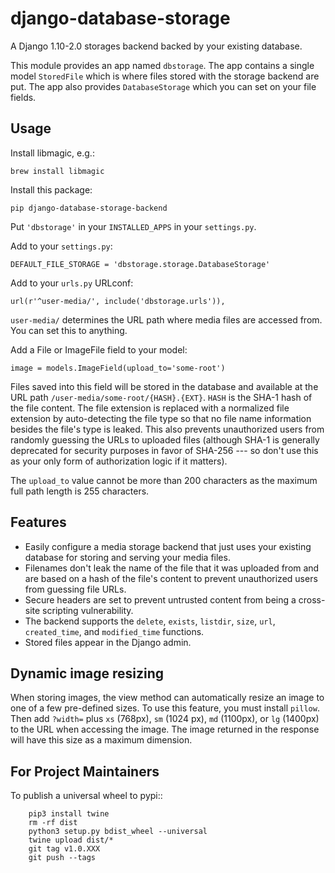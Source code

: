 # django-database-storage

A Django 1.10-2.0 storages backend backed by your existing database.

This module provides an app named `dbstorage`. The app contains a single model `StoredFile` which is where files stored with the storage backend are put. The app also provides `DatabaseStorage` which you can set on your file fields.

## Usage

Install libmagic, e.g.:

	brew install libmagic

Install this package:

	pip django-database-storage-backend

Put `'dbstorage'` in your `INSTALLED_APPS` in your `settings.py`.

Add to your `settings.py`:

	DEFAULT_FILE_STORAGE = 'dbstorage.storage.DatabaseStorage'

Add to your `urls.py` URLconf:

	url(r'^user-media/', include('dbstorage.urls')),

`user-media/` determines the URL path where media files are accessed from. You can set this to anything.

Add a File or ImageFile field to your model:

	image = models.ImageField(upload_to='some-root')

Files saved into this field will be stored in the database and available at the URL path `/user-media/some-root/{HASH}.{EXT}`. `HASH` is the SHA-1 hash of the file content. The file extension is replaced with a normalized file extension by auto-detecting the file type so that no file name information besides the file's type is leaked. This also prevents unauthorized users from randomly guessing the URLs to uploaded files (although SHA-1 is generally deprecated for security purposes in favor of SHA-256 --- so don't use this as your only form of authorization logic if it matters).

The `upload_to` value cannot be more than 200 characters as the maximum full path length is 255 characters.

## Features

* Easily configure a media storage backend that just uses your existing database for storing and serving your media files.
* Filenames don't leak the name of the file that it was uploaded from and are based on a hash of the file's content to prevent unauthorized users from guessing file URLs.
* Secure headers are set to prevent untrusted content from being a cross-site scripting vulnerability.
* The backend supports the `delete`, `exists`, `listdir`, `size`, `url`, `created_time`, and `modified_time` functions.
* Stored files appear in the Django admin.

## Dynamic image resizing

When storing images, the view method can automatically resize an image to one of a few pre-defined sizes. To use this feature, you must install `pillow`. Then add `?width=` plus `xs` (768px), `sm` (1024 px), `md` (1100px), or `lg` (1400px) to the URL when accessing the image. The image returned in the response will have this size as a maximum dimension.

For Project Maintainers
-----------------------

To publish a universal wheel to pypi::

        pip3 install twine
        rm -rf dist
        python3 setup.py bdist_wheel --universal
        twine upload dist/*
        git tag v1.0.XXX
        git push --tags
